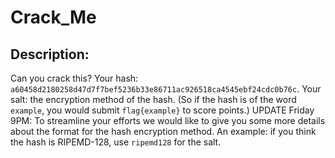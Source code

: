 
# Crack_Me
## Description:
Can you crack this? Your hash: `a60458d2180258d47d7f7bef5236b33e86711ac926518ca4545ebf24cdc0b76c`. Your salt: the encryption method of the hash. (So if the hash is of the word `example`, you would submit `flag{example}` to score points.) UPDATE Friday 9PM: To streamline your efforts we would like to give you some more details about the format for the hash encryption method. An example: if you think the hash is RIPEMD-128, use `ripemd128` for the salt.

